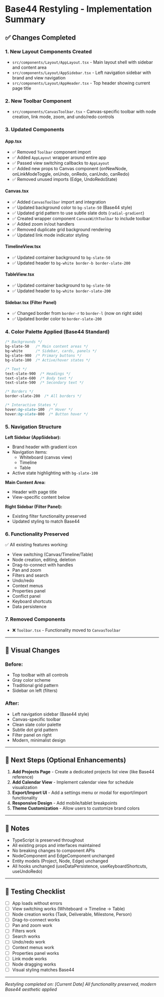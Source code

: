# Base44 Restyling - Implementation Summary

## ✅ Changes Completed

### 1. **New Layout Components Created**
- `src/components/Layout/AppLayout.tsx` - Main layout shell with sidebar and content area
- `src/components/Layout/AppSidebar.tsx` - Left navigation sidebar with brand and view navigation
- `src/components/Layout/AppHeader.tsx` - Top header showing current page title

### 2. **New Toolbar Component**
- `src/components/CanvasToolbar.tsx` - Canvas-specific toolbar with node creation, link mode, zoom, and undo/redo controls

### 3. **Updated Components**

#### **App.tsx**
- ✅ Removed `Toolbar` component import
- ✅ Added `AppLayout` wrapper around entire app
- ✅ Passed view switching callbacks to `AppLayout`
- ✅ Added new props to Canvas component (onNewNode, onLinkModeToggle, onUndo, onRedo, canUndo, canRedo)
- ✅ Removed unused imports (Edge, UndoRedoState)

#### **Canvas.tsx**
- ✅ Added `CanvasToolbar` import and integration
- ✅ Updated background color to `bg-slate-50` (Base44 style)
- ✅ Updated grid pattern to use subtle slate dots (`radial-gradient`)
- ✅ Created wrapper component `CanvasWithToolbar` to include toolbar
- ✅ Added zoom in/out handlers
- ✅ Removed duplicate grid background rendering
- ✅ Updated link mode indicator styling

#### **TimelineView.tsx**
- ✅ Updated container background to `bg-slate-50`
- ✅ Updated header to `bg-white border-b border-slate-200`

#### **TableView.tsx**
- ✅ Updated container background to `bg-slate-50`
- ✅ Updated header to `bg-white border-slate-200`

#### **Sidebar.tsx** (Filter Panel)
- ✅ Changed border from `border-r` to `border-l` (now on right side)
- ✅ Updated border color to `border-slate-200`

### 4. **Color Palette Applied (Base44 Standard)**

```css
/* Backgrounds */
bg-slate-50   /* Main content areas */
bg-white      /* Sidebar, cards, panels */
bg-slate-900  /* Primary buttons */
bg-slate-100  /* Active/hover states */

/* Text */
text-slate-900  /* Headings */
text-slate-600  /* Body text */
text-slate-500  /* Secondary text */

/* Borders */
border-slate-200  /* All borders */

/* Interactive States */
hover:bg-slate-100  /* Hover */
hover:bg-slate-800  /* Button hover */
```

### 5. **Navigation Structure**

**Left Sidebar (AppSidebar):**
- Brand header with gradient icon
- Navigation items:
  - Whiteboard (canvas view)
  - Timeline
  - Table
- Active state highlighting with `bg-slate-100`

**Main Content Area:**
- Header with page title
- View-specific content below

**Right Sidebar (Filter Panel):**
- Existing filter functionality preserved
- Updated styling to match Base44

### 6. **Functionality Preserved**

✅ All existing features working:
- View switching (Canvas/Timeline/Table)
- Node creation, editing, deletion
- Drag-to-connect with handles
- Pan and zoom
- Filters and search
- Undo/redo
- Context menus
- Properties panel
- Conflict panel
- Keyboard shortcuts
- Data persistence

### 7. **Removed Components**
- ❌ `Toolbar.tsx` - Functionality moved to `CanvasToolbar`

---

## 🎨 Visual Changes

### Before:
- Top toolbar with all controls
- Gray color scheme
- Traditional grid pattern
- Sidebar on left (filters)

### After:
- Left navigation sidebar (Base44 style)
- Canvas-specific toolbar
- Clean slate color palette
- Subtle dot grid pattern
- Filter panel on right
- Modern, minimalist design

---

## 🚀 Next Steps (Optional Enhancements)

1. **Add Projects Page** - Create a dedicated projects list view (like Base44 reference)
2. **Add Calendar View** - Implement calendar view for schedule visualization
3. **Export/Import UI** - Add a settings menu or modal for export/import functionality
4. **Responsive Design** - Add mobile/tablet breakpoints
5. **Theme Customization** - Allow users to customize brand colors

---

## 📝 Notes

- TypeScript is preserved throughout
- All existing props and interfaces maintained
- No breaking changes to component APIs
- NodeComponent and EdgeComponent unchanged
- Entity models (Project, Node, Edge) unchanged
- All hooks unchanged (useDataPersistence, useKeyboardShortcuts, useUndoRedo)

---

## 🧪 Testing Checklist

- [ ] App loads without errors
- [ ] View switching works (Whiteboard → Timeline → Table)
- [ ] Node creation works (Task, Deliverable, Milestone, Person)
- [ ] Drag-to-connect works
- [ ] Pan and zoom work
- [ ] Filters work
- [ ] Search works
- [ ] Undo/redo work
- [ ] Context menus work
- [ ] Properties panel works
- [ ] Link mode works
- [ ] Node dragging works
- [ ] Visual styling matches Base44

---

*Restyling completed on: [Current Date]*
*All functionality preserved, modern Base44 aesthetic applied*
















